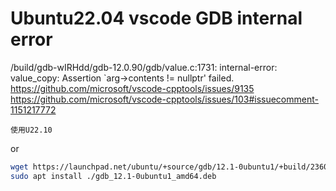 # Ubuntu22.04 vscode GDB internal error
/build/gdb-wIRHdd/gdb-12.0.90/gdb/value.c:1731: internal-error: value_copy: Assertion `arg->contents != nullptr' failed.
https://github.com/microsoft/vscode-cpptools/issues/9135
https://github.com/microsoft/vscode-cpptools/issues/103#issuecomment-1151217772

    使用U22.10
or  
```bash
wget https://launchpad.net/ubuntu/+source/gdb/12.1-0ubuntu1/+build/23606376/+files/gdb_12.1-0ubuntu1_amd64.deb
sudo apt install ./gdb_12.1-0ubuntu1_amd64.deb
```